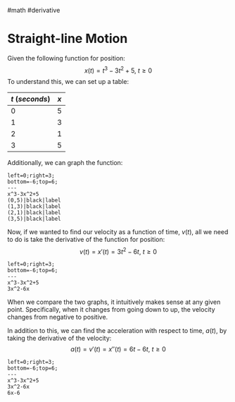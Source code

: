 #math #derivative 

# Straight-line Motion
Given the following function for position: $$x(t)=t^3-3t^2+5\mbox{, }t\ge0$$
To understand this, we can set up a table:

| $t$ ($seconds$) | $x$ |
| --------------- | --- |
| 0               | 5   |
| 1               | 3   |
| 2               | 1   |
| 3               | 5    |

Additionally, we can graph the function:
```desmos-graph
left=0;right=3;
bottom=-6;top=6;
---
x^3-3x^2+5
(0,5)|black|label
(1,3)|black|label
(2,1)|black|label
(3,5)|black|label
```

Now, if we wanted to find our velocity as a function of time, $v(t)$, all we need to do is take the derivative of the function for position: $$v(t)=x'(t)=3t^2-6t\mbox{, }t\ge0$$
```desmos-graph
left=0;right=3;
bottom=-6;top=6;
---
x^3-3x^2+5
3x^2-6x
```

When we compare the two graphs, it intuitively makes sense at any given point. Specifically, when it changes from going down to up, the velocity changes from negative to positive. 

In addition to this, we can find the acceleration with respect to time, $a(t)$, by taking the derivative of the velocity: $$a(t)=v'(t)=x''(t)=6t-6t\mbox{, }t\ge0$$
```desmos-graph
left=0;right=3;
bottom=-6;top=6;
---
x^3-3x^2+5
3x^2-6x
6x-6
```
